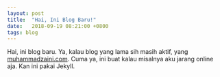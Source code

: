 ```yaml
---
layout: post
title:  "Hai, Ini Blog Baru!"
date:   2018-09-19 08:21:00 +0800
tags: blog
---
```

Hai, ini blog baru. Ya, kalau blog yang lama sih masih aktif, yang [muhammadzaini.com](http://muhammadzaini.com). Cuma ya, ini buat kalau misalnya aku jarang online aja. Kan ini pakai Jekyll.
